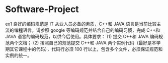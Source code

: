 # Software-Project
ex1
良好的编码规范是 IT 从业人员必备的素质，C++和 JAVA 语言是当前比较主流的编程语言。请参照 google 等编码规范并结合自己的编码习惯，完成 C++和 JAVA 语言的编码规范，以供今后使用。具体要求：
(1) 提交 C++和 JAVA 编码规范两个文档；
(2) 按照自己的规范提交 C++和 JAVA 两个实例代码（最好是本学期其它课程中的代码），代码行必须 100 行以上，包含多个文件，必须保证规范和实例的统一。
